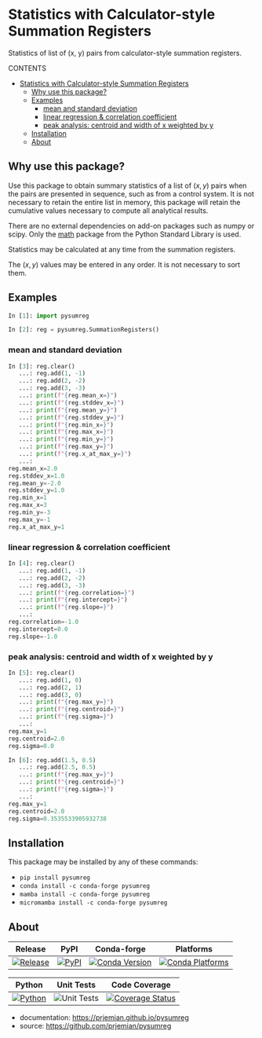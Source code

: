 # Statistics with Calculator-style Summation Registers

Statistics of list of (x, y) pairs from calculator-style summation registers.

CONTENTS

- [Statistics with Calculator-style Summation Registers](#statistics-with-calculator-style-summation-registers)
  - [Why use this package?](#why-use-this-package)
  - [Examples](#examples)
    - [mean and standard deviation](#mean-and-standard-deviation)
    - [linear regression \& correlation coefficient](#linear-regression--correlation-coefficient)
    - [peak analysis: centroid and width of x weighted by y](#peak-analysis-centroid-and-width-of-x-weighted-by-y)
  - [Installation](#installation)
  - [About](#about)

## Why use this package?

Use this package to obtain summary statistics of a list of $(x, y)$ pairs when
the pairs are presented in sequence, such as from a control system.  It is not
necessary to retain the entire list in memory, this package will retain the
cumulative values necessary to compute all analytical results.

There are no external dependencies on add-on packages such as numpy or
scipy.  Only the [math](https://docs.python.org/3/library/math.html) package
from the Python Standard Library is used.

Statistics may be calculated at any time from the summation registers.

The $(x, y)$ values may be entered in any order.  It is not necessary to
sort them.

## Examples

```python
In [1]: import pysumreg

In [2]: reg = pysumreg.SummationRegisters()
```

### mean and standard deviation

```python
In [3]: reg.clear()
   ...: reg.add(1, -1)
   ...: reg.add(2, -2)
   ...: reg.add(3, -3)
   ...: print(f"{reg.mean_x=}")
   ...: print(f"{reg.stddev_x=}")
   ...: print(f"{reg.mean_y=}")
   ...: print(f"{reg.stddev_y=}")
   ...: print(f"{reg.min_x=}")
   ...: print(f"{reg.max_x=}")
   ...: print(f"{reg.min_y=}")
   ...: print(f"{reg.max_y=}")
   ...: print(f"{reg.x_at_max_y=}")
   ...: 
reg.mean_x=2.0
reg.stddev_x=1.0
reg.mean_y=-2.0
reg.stddev_y=1.0
reg.min_x=1
reg.max_x=3
reg.min_y=-3
reg.max_y=-1
reg.x_at_max_y=1
```

### linear regression & correlation coefficient

```python
In [4]: reg.clear()
   ...: reg.add(1, -1)
   ...: reg.add(2, -2)
   ...: reg.add(3, -3)
   ...: print(f"{reg.correlation=}")
   ...: print(f"{reg.intercept=}")
   ...: print(f"{reg.slope=}")
   ...: 
reg.correlation=-1.0
reg.intercept=0.0
reg.slope=-1.0
```

### peak analysis: centroid and width of x weighted by y

```python
In [5]: reg.clear()
   ...: reg.add(1, 0)
   ...: reg.add(2, 1)
   ...: reg.add(3, 0)
   ...: print(f"{reg.max_y=}")
   ...: print(f"{reg.centroid=}")
   ...: print(f"{reg.sigma=}")
   ...: 
reg.max_y=1
reg.centroid=2.0
reg.sigma=0.0

In [6]: reg.add(1.5, 0.5)
   ...: reg.add(2.5, 0.5)
   ...: print(f"{reg.max_y=}")
   ...: print(f"{reg.centroid=}")
   ...: print(f"{reg.sigma=}")
   ...: 
reg.max_y=1
reg.centroid=2.0
reg.sigma=0.3535533905932738
```

## Installation

This package may be installed by any of these commands:

- `pip install pysumreg`
- `conda install -c conda-forge pysumreg`
- `mamba install -c conda-forge pysumreg`
- `micromamba install -c conda-forge pysumreg`

## About

| Release | PyPI | Conda-forge | Platforms |
| --- | --- | --- | --- |
| [![Release](https://img.shields.io/github/release/prjemian/pysumreg.svg)](https://github.com/prjemian/pysumreg/releases) | [![PyPI](https://img.shields.io/pypi/v/pysumreg.svg)](https://pypi.python.org/pypi/pysumreg) | [![Conda Version](https://img.shields.io/conda/vn/conda-forge/pysumreg.svg)](https://anaconda.org/conda-forge/pysumreg) | [![Conda Platforms](https://img.shields.io/conda/pn/conda-forge/pysumreg.svg)](https://anaconda.org/conda-forge/pysumreg) |

| Python | Unit Tests | Code Coverage |
| --- | --- | --- |
| [![Python](https://img.shields.io/pypi/pyversions/pysumreg.svg)](https://pypi.python.org/pypi/pysumreg) | ![Unit Tests](https://github.com/prjemian/pysumreg/workflows/Unit%20Tests/badge.svg) | [![Coverage Status](https://coveralls.io/repos/github/prjemian/pysumreg/badge.svg?branch=main)](https://coveralls.io/github/prjemian/pysumreg?branch=main) |

- documentation:
    https://prjemian.github.io/pysumreg
- source:
    https://github.com/prjemian/pysumreg
